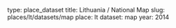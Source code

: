 type: place_dataset
title: Lithuania / National Map
slug: places/lt/datasets/map
place: lt
dataset: map
year: 2014
